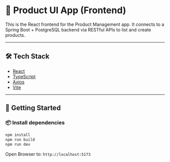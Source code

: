 # 🧩 Product UI App (Frontend)

This is the React frontend for the Product Management app. It connects to a Spring Boot + PostgreSQL backend via RESTful APIs to list and create products.

---

## 🛠️ Tech Stack

- [React](https://react.dev/)
- [TypeScript](https://www.typescriptlang.org/)
- [Axios](https://axios-http.com/)
- [Vite](https://vitejs.dev/)

---

## 🚀 Getting Started

### 📦 Install dependencies

```bash
npm install
npm run build
npm run dev
```
Open Browser to:
```http://localhost:5173```